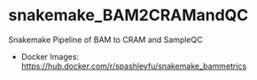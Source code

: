 # snakemake_BAM2CRAMandQC
Snakemake Pipeline of BAM to CRAM and SampleQC

* Docker Images: https://hub.docker.com/r/spashleyfu/snakemake_bammetrics



